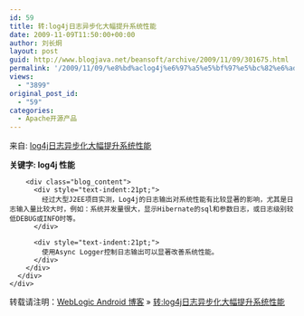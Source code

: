 ```yaml
---
id: 59
title: 转:log4j日志异步化大幅提升系统性能
date: 2009-11-09T11:50:00+00:00
author: 刘长炯
layout: post
guid: http://www.blogjava.net/beansoft/archive/2009/11/09/301675.html
permalink: '/2009/11/09/%e8%bd%aclog4j%e6%97%a5%e5%bf%97%e5%bc%82%e6%ad%a5%e5%8c%96%e5%a4%a7%e5%b9%85%e6%8f%90%e5%8d%87%e7%b3%bb%e7%bb%9f%e6%80%a7%e8%83%bd/'
views:
  - "3899"
original_post_id:
  - "59"
categories:
  - Apache开源产品
---
```

来自: [log4j日志异步化大幅提升系统性能](http://raymondhekk.javaeye.com/blog/229937) 

<div id="page">
  <div id="content" class="clearfix">
    <div id="main">
      <div class="blog_main">
        <div class="blog_title">
          <strong>关键字: log4j 性能</strong>
        </div>
        
        <div class="blog_content">
          <div style="text-indent:21pt;">
            经过大型J2EE项目实测，Log4j的日志输出对系统性能有比较显著的影响，尤其是日志输入量比较大时，例如：系统并发量很大，显示Hibernate的sql和参数日志，或日志级别较低DEBUG或INFO时等。
          </div>
          
          <div style="text-indent:21pt;">
            使用Async Logger控制日志输出可以显著改善系统性能。
          </div>
        </div>
      </div>
    </div>
  </div>
</div>

转载请注明：[WebLogic Android 博客](http://www.beansoft.biz) &raquo; [转:log4j日志异步化大幅提升系统性能](http://www.beansoft.biz/2009/11/09/%e8%bd%aclog4j%e6%97%a5%e5%bf%97%e5%bc%82%e6%ad%a5%e5%8c%96%e5%a4%a7%e5%b9%85%e6%8f%90%e5%8d%87%e7%b3%bb%e7%bb%9f%e6%80%a7%e8%83%bd/)